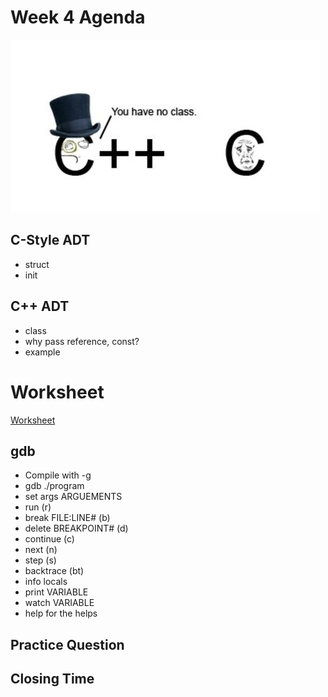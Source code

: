 # Week 4 Agenda
![Image](https://github.com/tgroechel/F17-280/blob/master/.other/pictures/noclass.jpg)

## C-Style ADT
- struct
- init

## C++ ADT
- class
- why pass reference, const?
- example

# Worksheet
[Worksheet](https://docs.google.com/document/d/1Mvh9ez1Z2qiTVjt6d5vUlI13TjB0xa78NDZPArbIU6Y/edit)

## gdb
- Compile with -g
- gdb ./program
- set args ARGUEMENTS
- run (r)
- break FILE:LINE# (b)
- delete BREAKPOINT# (d)
- continue (c)
- next (n)
- step (s)
- backtrace (bt)
- info locals
- print VARIABLE
- watch VARIABLE
- help for the helps

## Practice Question

## Closing Time
